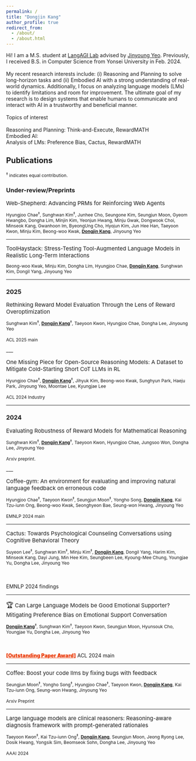 ```yaml
---
permalink: /
title: "Dongjin Kang"
author_profile: true
redirect_from: 
  - /about/
  - /about.html
---
```


<p style="font-size:14px;">
Hi! I am a M.S. student at <a href="https://langlab.yonsei.ac.kr" target="_blank">LangAGI Lab</a> advised by <a href="https://jinyeo.weebly.com/" target="_blank">Jinyoung Yeo</a>. Previously, I received B.S. in Computer Science from Yonsei University in Feb. 2024.
<br/><br/>
My recent research interests include: (i) Reasoning and Planning to solve long-horizon tasks and (ii) Embodied AI with a strong understanding of real-world dynamics. Additionally, I focus on analyzing language models (LMs) to identify limitations and room for improvement. The ultimate goal of my research is to design systems that enable humans to communicate and interact with AI in a trustworthy and beneficial manner.
<br/><br/>
Topics of interest
<br/><br/>
Reasoning and Planning: Think-and-Execute, RewardMATH<br/>
Embodied AI:<br/>
Analysis of LMs: Preference Bias, Cactus, RewardMATH<br/>
</p>


## Publications

<p style="font-size:12px;">
<sup>‡</sup> indicates equal contribution.
</p>

### Under-review/Preprints
<p style="font-size:15px; margin-bottom: 0.3em;">
  <a href="https://arxiv.org/abs/2505.15277" target="_blank" style="text-decoration:none;">
  Web-Shepherd: Advancing PRMs for Reinforcing Web Agents
  </a>
</p>

<p style="font-size:12px;">
Hyungjoo Chae<sup>‡</sup>, Sunghwan Kim<sup>‡</sup>, Junhee Cho, Seungone Kim, Seungjun Moon, Gyeom Hwangbo, Dongha Lim, Minjin Kim, Yeonjun Hwang, Minju Gwak, Dongwook Choi, Minseok Kang, Gwanhoon Im, ByeongUng Cho, Hyojun Kim, Jun Hee Han, Taeyoon Kwon, Minju Kim, Beong-woo Kwak, <u style="font-weight:bold;">Dongjin Kang</u>, Jinyoung Yeo
</p>

___
<p style="font-size:15px; margin-bottom: 0.3em;">
  <a href="https://1eastar.github.io" target="_blank" style="text-decoration:none;">
  ToolHaystack: Stress-Testing Tool-Augmented Language Models in Realistic Long-Term Interactions
  </a>
</p>

<p style="font-size:12px;">
Beong-woo Kwak, Minju Kim, Dongha Lim, Hyungjoo Chae, <u style="font-weight:bold;">Dongjin Kang</u>, Sunghwan Kim, Dongil Yang, Jinyoung Yeo
</p>

___


### 2025
<p style="font-size:15px; margin-bottom: 0.3em;">
  <a href="https://arxiv.org/abs/2505.12763" target="_blank" style="text-decoration:none;">
  Rethinking Reward Model Evaluation Through the Lens of Reward Overoptimization
  </a>
</p>

<p style="font-size:12px;">
Sunghwan Kim<sup>‡</sup>, <u style="font-weight:bold;">Dongjin Kang</u><sup>‡</sup>, Taeyoon Kwon, Hyungjoo Chae, Dongha Lee, Jinyoung Yeo
<br/><br/>
ACL 2025 main
</p>
___
<p style="font-size:15px; margin-bottom: 0.3em;">
  <a href="https://1eastar.github.io" target="_blank" style="text-decoration:none;">
  One Missing Piece for Open-Source Reasoning Models: A Dataset to Mitigate Cold-Starting Short CoT LLMs in RL
  </a>
</p>

<p style="font-size:12px;">
Hyungjoo Chae<sup>‡</sup>, <u style="font-weight:bold;">Dongjin Kang</u><sup>‡</sup>, Jihyuk Kim, Beong-woo Kwak, Sunghyun Park, Haeju Park, Jinyoung Yeo, Moontae Lee, Kyungjae Lee
<br/><br/>
ACL 2024 Industry
</p>

___


### 2024
<p style="font-size:15px; margin-bottom: 0.3em;">
  <a href="https://arxiv.org/abs/2410.01729" target="_blank" style="text-decoration:none;">
  Evaluating Robustness of Reward Models for Mathematical Reasoning
  </a>
</p>

<p style="font-size:12px;">
Sunghwan Kim<sup>‡</sup>, <u style="font-weight:bold;">Dongjin Kang</u><sup>‡</sup>, Taeyoon Kwon, Hyungjoo Chae, Jungsoo Won, Dongha Lee, Jinyoung Yeo
<br/><br/>
Arxiv preprint.
</p>
___
<p style="font-size:15px; margin-bottom: 0.3em;">
  <a href="https://arxiv.org/abs/2409.19715" target="_blank" style="text-decoration:none;">
  Coffee-gym: An environment for evaluating and improving natural language feedback on erroneous code
  </a>
</p>

<p style="font-size:12px;">
Hyungjoo Chae<sup>‡</sup>, Taeyoon Kwon<sup>‡</sup>, Seungjun Moon<sup>‡</sup>, Yongho Song, <u style="font-weight:bold;">Dongjin Kang</u>, Kai Tzu-iunn Ong, Beong-woo Kwak, Seonghyeon Bae, Seung-won Hwang, Jinyoung Yeo
<br/><br/>
EMNLP 2024 main
</p>

___
<p style="font-size:15px; margin-bottom: 0.3em;">
  <a href="https://arxiv.org/abs/2407.03103" target="_blank" style="text-decoration:none;">
  Cactus: Towards Psychological Counseling Conversations using Cognitive Behavioral Theory
  </a>
</p>

<p style="font-size:12px;">
Suyeon Lee<sup>‡</sup>, Sunghwan Kim<sup>‡</sup>, Minju Kim<sup>‡</sup>, <u style="font-weight:bold;">Dongjin Kang</u>, Dongil Yang, Harim Kim, Minseok Kang, Dayi Jung, Min Hee Kim, Seungbeen Lee, Kyoung-Mee Chung, Youngjae Yu, Dongha Lee, Jinyoung Yeo

<br/><br/>
EMNLP 2024 findings
</p>

___
<p style="font-size:15px; margin-bottom: 0.3em;">
  <span style="font-size:18px;">🏆</span>
  <a href="https://arxiv.org/abs/2402.13211" target="_blank" style="text-decoration:none;">
  Can Large Language Models be Good Emotional Supporter? Mitigating Preference Bias on Emotional Support Conversation
  </a>
</p>

<p style="font-size:12px;">
<u style="font-weight:bold;">Dongjin Kang</u><sup>‡</sup>, Sunghwan Kim<sup>‡</sup>, Taeyoon Kwon, Seungjun Moon, Hyunsouk Cho, Youngjae Yu, Dongha Lee, Jinyoung Yeo

<br/><br/>
<u style="font-weight:900; color: #ea3800">[Outstanding Paper Award]</u> ACL 2024 main
</p>

___
<p style="font-size:15px; margin-bottom: 0.3em;">
  <a href="https://arxiv.org/abs/2311.07215" target="_blank" style="text-decoration:none;">
  Coffee: Boost your code llms by fixing bugs with feedback
  </a>
</p>

<p style="font-size:12px;">
Seungjun Moon<sup>‡</sup>, Yongho Song<sup>‡</sup>, Hyungjoo Chae<sup>‡</sup>, Taeyoon Kwon, <u style="font-weight:bold;">Dongjin Kang</u>, Kai Tzu-iunn Ong, Seung-won Hwang, Jinyoung Yeo
<br/><br/>
Arxiv Preprint
</p>

___
<p style="font-size:15px; margin-bottom: 0.3em;">
  <a href="https://arxiv.org/abs/2312.07399" target="_blank" style="text-decoration:none;">
  Large language models are clinical reasoners: Reasoning-aware diagnosis framework with prompt-generated rationales
  </a>
</p>

<p style="font-size:12px;">
Taeyoon Kwon<sup>‡</sup>, Kai Tzu-iunn Ong<sup>‡</sup>, <u style="font-weight:bold;">Dongjin Kang</u>, Seungjun Moon, Jeong Ryong Lee, Dosik Hwang, Yongsik Sim, Beomseok Sohn, Dongha Lee, Jinyoung Yeo
<br/><br/>
AAAI 2024
</p>

